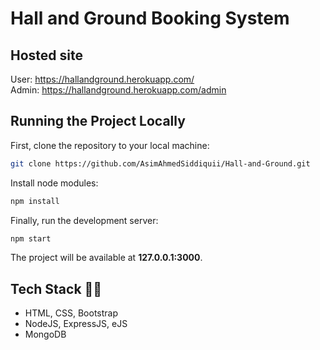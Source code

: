 # Hall and Ground Booking System

## Hosted site
User: https://hallandground.herokuapp.com/
<br/>
Admin: https://hallandground.herokuapp.com/admin

## Running the Project Locally

First, clone the repository to your local machine:
```bash
git clone https://github.com/AsimAhmedSiddiquii/Hall-and-Ground.git
```

Install node modules:
```bash
npm install
```

Finally, run the development server:
```bash
npm start
```

The project will be available at **127.0.0.1:3000**.

## Tech Stack 👨‍💻
- HTML, CSS, Bootstrap
- NodeJS, ExpressJS, eJS
- MongoDB
